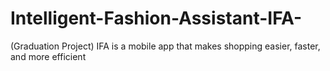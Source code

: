 # Intelligent-Fashion-Assistant-IFA-
(Graduation Project) IFA is a mobile app that makes shopping easier, faster, and more efficient
